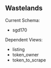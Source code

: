 ## Wastelands

Current Schema:

- sgd170

Dependent Views:

- listing
- token_owner
- token_to_scrape
